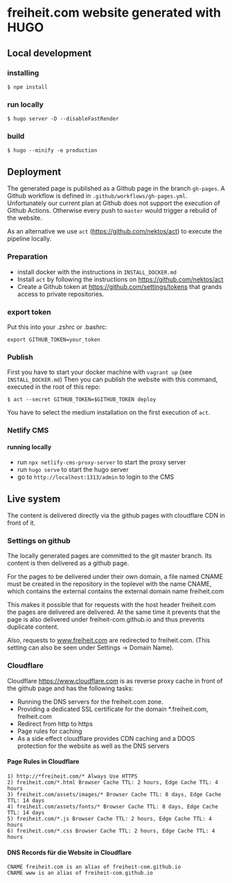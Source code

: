 # freiheit.com website generated with HUGO

## Local development

### installing
    $ npm install

### run locally
    $ hugo server -D --disableFastRender

### build
    $ hugo --minify -e production

## Deployment

The generated page is published as a Github page in the branch `gh-pages`.
A Github workflow is defined in `.github/workflows/gh-pages.yml`.
Unfortunately our current plan at Github does not support the execution of Github Actions.
Otherwise every push to `master` would trigger a rebuild of the website.

As an alternative we use `act` (https://github.com/nektos/act) to execute the pipeline locally.

### Preparation

* install docker with the instructions in `INSTALL_DOCKER.md`
* Install `act` by following the instructions on https://github.com/nektos/act
* Create a Github token at https://github.com/settings/tokens that grands access to private repositories.

### export token
Put this into your .zshrc or .bashrc:

    export GITHUB_TOKEN=your_token

### Publish

First you have to start your docker machine with `vagrant up` (see `INSTALL_DOCKER.md`)
Then you can publish the website with this command, executed in the root of this repo:
    
    $ act --secret GITHUB_TOKEN=$GITHUB_TOKEN deploy

You have to select the medium installation on the first execution of `act`.


### Netlify CMS

#### running locally

- run `npx netlify-cms-proxy-server` to start the proxy server
- run `hugo serve` to start the hugo server
- go to `http://localhost:1313/admin` to login to the CMS

## Live system

The content is delivered directly via the github pages with cloudflare CDN in front of it.

### Settings on github

The locally generated pages are committed to the git master branch.
Its content is then delivered as a github page.

For the pages to be delivered under their own domain, a file named CNAME must be created in the
repository in the toplevel with the name CNAME, which contains the external
contains the external domain name freiheit.com

This makes it possible that for requests with the host header freiheit.com the pages are delivered
are delivered. At the same time it prevents that the page is also delivered under
freiheit-com.github.io and thus prevents duplicate content.

Also, requests to www.freiheit.com are redirected to freiheit.com.
(This setting can also be seen under Settings -> Domain Name).


### Cloudflare

Cloudflare https://www.cloudflare.com is as reverse proxy cache in front of the github page and has the following tasks:

* Running the DNS servers for the freiheit.com zone.
* Providing a dedicated SSL certificate for the domain *.freiheit.com, freiheit.com
* Redirect from http to https
* Page rules for caching
* As a side effect cloudflare provides CDN caching and a DDOS protection for the website as well as the DNS servers

#### Page Rules in Cloudflare

    1) http://*freiheit.com/* Always Use HTTPS
    2) freiheit.com/*.html Browser Cache TTL: 2 hours, Edge Cache TTL: 4 hours
    3) freiheit.com/assets/images/* Browser Cache TTL: 8 days, Edge Cache TTL: 14 days
    4) freiheit.com/assets/fonts/* Browser Cache TTL: 8 days, Edge Cache TTL: 14 days
    5) freiheit.com/*.js Browser Cache TTL: 2 hours, Edge Cache TTL: 4 hours
    6) freiheit.com/*.css Browser Cache TTL: 2 hours, Edge Cache TTL: 4 hours

#### DNS Records für die Website in Cloudflare

    CNAME freiheit.com is an alias of freiheit-com.github.io
    CNAME www is an alias of freiheit-com.github.io